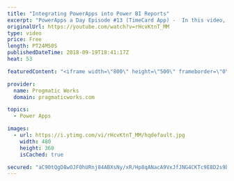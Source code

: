 ```yaml
---
title: "Integrating PowerApps into Power BI Reports"
excerpt: "PowerApps a Day Episode #13 (TimeCard App) -  In this video, you'll see how to integrate small PowerApps applications into Power BI reports to make your reports actionable.    PowerApps and Power Platform Training : https://pragmaticworks.com/training/on-demand-training  - - - - - - - - - - - - - - -"
originalUrl: https://youtube.com/watch?v=rHcvKtnT_MM
type: video
price: Free
length: PT24M50S
publishedDateTime: 2018-09-19T18:41:17Z
heat: 53

featuredContent: "<iframe width=\"800\" height=\"500\" frameborder=\"0\" src=\"https://www.youtube.com/embed/rHcvKtnT_MM\" allow=\"accelerometer; autoplay; encrypted-media; gyroscope; picture-in-picture\" allowfullscreen></iframe>"

provider:
  name: Progmatic Works
  domain: pragmaticworks.com

topics:
  - Power Apps

images:
  - url: https://i.ytimg.com/vi/rHcvKtnT_MM/hqdefault.jpg
    width: 480
    height: 360
    isCached: true

secured: "aC90tQgD8wOJF0hURnj84ABXsNy/xR/Hp8qANacA9VxJfJNG4CKTc9E8D2s9b+tWoQT7hp62GJNJbjbYCOEzB+hDbsUMH9W4DQD6GcI4TaYH99TQyYJlSYfZPsuuq6isBj85HAEjTqta6FBZaLc1BJqRue/PBxCUx3vBXRy6yWATNmO8UmjuYZ7BpJIEdFhBRGvl6dgUB1oFA2LRcvUO4xsA+JilcSpfFmloaZ/9Imik84X+IJqlHdzIrzllp4098xO08XEgYD2yekHwwzU11xZo2hT0OW+FcZH8SKIiKK63CgIByPVMK6CUp66LrOS7jfPiwzFOGvP8vhfALlaKvDPxWz9HlK00rs+7Q1l949nQ6AB4Yjqsp2b3MC0sPqeQa2dQsoMeepDCoPwQKfd/d4MWO9JbM5CeN8nBKMygjYo=;aQREvXgY19xQOjm6+L5q/Q=="
---
```


